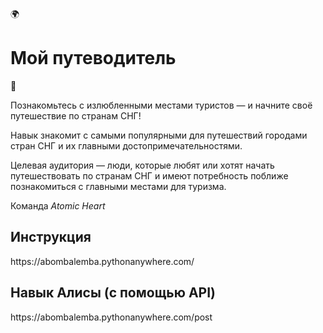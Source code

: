 🌍 <h1><strong>Мой путеводитель</strong></h1> 🤖


Познакомьтесь с излюбленными местами туристов — и начните своё путешествие по странам СНГ!
 
Навык знакомит с самыми популярными для путешествий городами стран СНГ и их главными достопримечательностями.
 
Целевая аудитория — люди, которые любят или хотят начать путешествовать по странам СНГ и имеют потребность поближе познакомиться с главными местами для туризма.
 
Команда *Atomic Heart*


<h2>Инструкция</h2>
https://abombalemba.pythonanywhere.com/

<h2>Навык Алисы (с помощью API)</h2>
https://abombalemba.pythonanywhere.com/post
